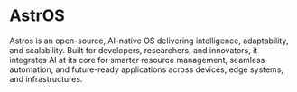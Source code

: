 # AstrOS
Astros is an open-source, AI-native OS delivering intelligence, adaptability, and scalability. Built for developers, researchers, and innovators, it integrates AI at its core for smarter resource management, seamless automation, and future-ready applications across devices, edge systems, and infrastructures.
